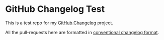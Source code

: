 GitHub Changelog Test
=====================

This is a test repo for my [GitHub Changelog][1] project.

All the pull-requests here are formatted in [conventional changelog format][2].

[1]: http://github.com/raszi/node-github-changelog
[2]: https://github.com/ajoslin/conventional-changelog/blob/master/CONVENTIONS.md
